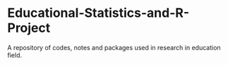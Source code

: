 # Educational-Statistics-and-R-Project
A repository of codes, notes and packages used in research in education field. 
